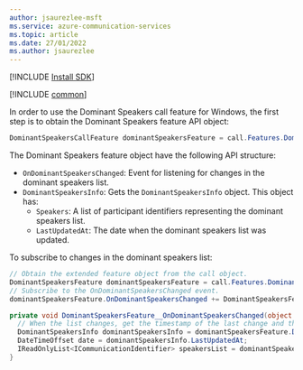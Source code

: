 ```yaml
---
author: jsaurezlee-msft
ms.service: azure-communication-services
ms.topic: article
ms.date: 27/01/2022
ms.author: jsaurezlee
---
```


[!INCLUDE [Install SDK](../install-sdk/install-sdk-windows.md)]

[!INCLUDE [common](dominant-speaker-common.md)]

In order to use the Dominant Speakers call feature for Windows, the first step is to obtain the Dominant Speakers feature API object:

```csharp
DominantSpeakersCallFeature dominantSpeakersFeature = call.Features.DominantSpeakers;
```

The Dominant Speakers feature object have the following API structure:
- `OnDominantSpeakersChanged`: Event for listening for changes in the dominant speakers list.
- `DominantSpeakersInfo`: Gets the `DominantSpeakersInfo` object. This object has:
    - `Speakers`: A list of participant identifiers representing the dominant speakers list.
    - `LastUpdatedAt`: The date when the dominant speakers list was updated. 

To subscribe to changes in the dominant speakers list:
```csharp
// Obtain the extended feature object from the call object.
DominantSpeakersFeature dominantSpeakersFeature = call.Features.DominantSpeakers;
// Subscribe to the OnDominantSpeakersChanged event.
dominantSpeakersFeature.OnDominantSpeakersChanged += DominantSpeakersFeature__OnDominantSpeakersChanged;

private void DominantSpeakersFeature__OnDominantSpeakersChanged(object sender, PropertyChangedEventArgs args) {
  // When the list changes, get the timestamp of the last change and the current list of Dominant Speakers
  DominantSpeakersInfo dominantSpeakersInfo = dominantSpeakersFeature.DominantSpeakersInfo;
  DateTimeOffset date = dominantSpeakersInfo.LastUpdatedAt;
  IReadOnlyList<ICommunicationIdentifier> speakersList = dominantSpeakersInfo.Speakers;
}
```
